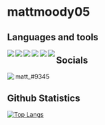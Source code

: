 <h1>
    mattmoody05
</h1>
<h2>
    Languages and tools
</h2>
<p>    
<img align="left" src="https://img.icons8.com/dusk/24/000000/github.png"/> 
<img align="left" src="https://img.icons8.com/dusk/24/000000/physics.png"/>
<img align="left" src="https://img.icons8.com/dusk/24/000000/visual-studio-code-2019.png"/>
<img align="left" src="https://img.icons8.com/dusk/24/000000/python.png"/>
<img align="left" src="https://img.icons8.com/dusk/24/000000/html-5.png"/>
<img align="left" src="https://img.icons8.com/dusk/24/000000/google-code.png"/>
</p>
<h2>
    Socials
</h2>
<p>
    <img align="left" src="https://img.icons8.com/dusk/24/000000/discord-logo.png"/>matt_#9345
</p>
<h2>
    Github Statistics
</h2>

[![Top Langs](https://github-readme-stats.vercel.app/api/top-langs/?username=mattmoody05&)](https://github.com/anuraghazra/github-readme-stats)
